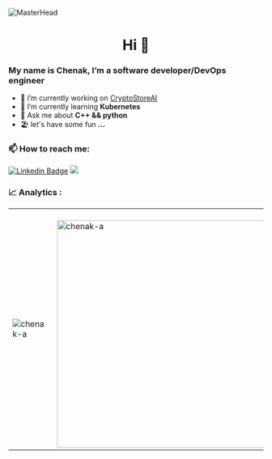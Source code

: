 ![MasterHead](https://debarshiray.files.wordpress.com/2021/11/toolbox-power-up-wide-1.gif)
<h1 align="center">Hi 👋</h1>
<h3 align="left">
  My name is Chenak, I’m a software developer/DevOps engineer

</h3>

- 🔭 I’m currently working on
[CryptoStoreAI](https://github.com/chenak-a/CryptoStoreAI) 
- 🌱 I’m currently learning **Kubernetes** 
- 💬 Ask me about **C++ && python** 
- 🏖 let's have some fun **...**

<h3 align="left">📫 How to reach me:</h3>

[![Linkedin
Badge](https://img.shields.io/badge/-linkedin-blue?style=flat&logo=Linkedin&logoColor=white)](https://www.linkedin.com/in/chenak-alaa-eddine-422454233/)
<a href="mailto:abc@example.com?subject = Feedback&body = Message">
  <img
    src="https://img.shields.io/badge/Gmail-D14836?style=for-the-badge&logo=gmail&logoColor=white&style=plastic"
  />
</a>

<h3 align="left">📈 Analytics :</h3>

<table>
  <td
    ><img
      align="left"
      src="https://github-readme-stats.vercel.app/api/top-langs?username=chenak-a&show_icons=true&theme=dark&locale=en&layout=compact"
      alt="chenak-a"
  /></td>
  <td
    >&nbsp;<img
      width="450"
      align="right"
      src="https://github-readme-stats.vercel.app/api?username=chenak-a&show_icons=true&theme=dark&locale=en"
      alt="chenak-a"
  /></td>
</table>
